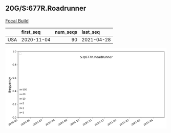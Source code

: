 

## 20G/S:677R.Roadrunner
[Focal Build](https://nextstrain.org/groups/neherlab/ncov/S.Q677R.Roadrunner?c=gt-S_677&f_country=USA)

|     | first_seq   |   num_seqs | last_seq   |
|:----|:------------|-----------:|:-----------|
| USA | 2020-11-04  |         90 | 2021-04-28 |

![Overall trends S.Q677R.Roadrunner](/overall_trends_figures/overall_trends_S.Q677R.Roadrunner.png)